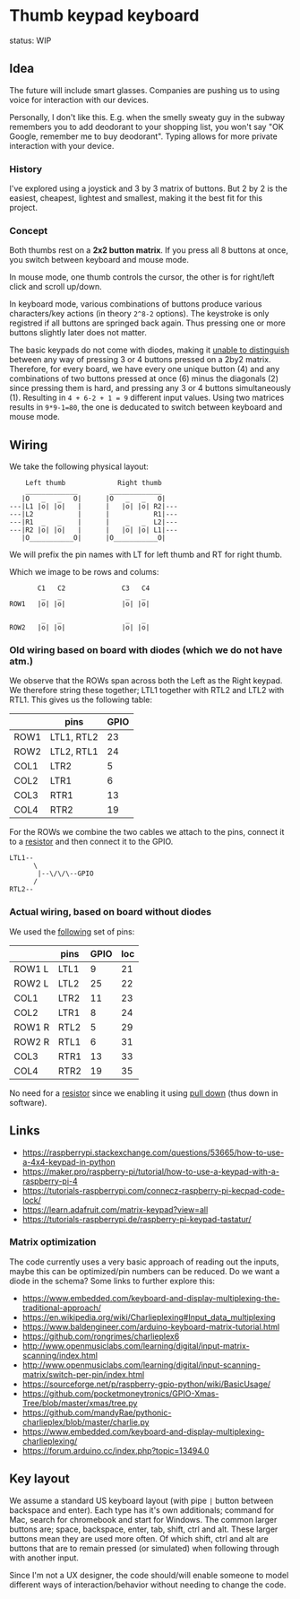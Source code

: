 # Thumb keypad keyboard

status: WIP

## Idea

The future will include smart glasses.
Companies are pushing us to using voice for interaction with our devices.

Personally, I don't like this.
E.g. when the smelly sweaty guy in the subway remembers you to add deodorant to your shopping list,
you won't say "OK Google, remember me to buy deodorant".
Typing allows for more private interaction with your device.

### History

I've explored using a joystick and 3 by 3 matrix of buttons.
But 2 by 2 is the easiest, cheapest, lightest and smallest,
making it the best fit for this project.

### Concept

Both thumbs rest on a **2x2 button matrix**.
If you press all 8 buttons at once,
you switch between keyboard and mouse mode.

In mouse mode, one thumb controls the cursor,
the other is for right/left click
and scroll up/down.

In keyboard mode, various combinations of buttons
produce various characters/key actions
(in theory `2^8-2` options).
The keystroke is only registred if all buttons
are springed back again.
Thus pressing one or more buttons slightly later
does not matter.

The basic keypads do not come with diodes,
making it
[unable to distinguish](https://electronics.stackexchange.com/questions/114993/pressing-same-key-rows-at-the-same-time)
between any
way of pressing 3 or 4 buttons pressed on a 2by2 matrix.
Therefore, for every board,
we have every one unique button (4)
and any combinations of two buttons pressed at once (6)
minus the diagonals (2) since pressing them is hard,
and pressing any 3 or 4 buttons simultaneously (1).
Resulting in `4 + 6-2 + 1 = 9` different input values.
Using two matrices results in `9*9-1=80`,
the one is deducated to switch between keyboard and mouse mode.

## Wiring

We take the following physical layout:
```
    Left thumb             Right thumb
    _____________        _____________
   |O   _   _   O|      |O   _   _   O|
---|L1 |o| |o|   |      |   |o| |o| R2|---
---|L2           |      |           R1|---
---|R1  _   _    |      |    _   _  L2|---
---|R2 |o| |o|   |      |   |o| |o| L1|---
   |O___________O|      |O___________O|
```
We will prefix the pin names with LT for left thumb
and RT for right thumb.

Which we image to be rows and colums:
```
       C1   C2              C3   C4
        _   _                _   _
ROW1   |o| |o|              |o| |o|

        _   _                _   _
ROW2   |o| |o|              |o| |o|
```

### Old wiring based on board with diodes (which we do not have atm.)

We observe that the ROWs span across both the Left as the Right keypad.
We therefore string these together;
LTL1 together with RTL2 and LTL2 with RTL1.
This gives us the following table:

| | pins | GPIO |
| --- | --- | --- |
| ROW1 | LTL1, RTL2 | 23 |
| ROW2 | LTL2, RTL1 | 24 |
| COL1 | LTR2 | 5 |
| COL2 | LTR1 | 6 |
| COL3 | RTR1 | 13 |
| COL4 | RTR2 | 19 |

For the ROWs we combine the two cables we attach to the pins,
connect it to a [resistor](https://www.raspberrypi.org/forums/viewtopic.php?t=211657#p1306345)
and then connect it to the GPIO.
```
LTL1--
      \
       |--\/\/\--GPIO
      /
RTL2--
```

### Actual wiring, based on board without diodes

We used the
[following](https://www.raspberrypi.org/documentation/usage/gpio/)
set of pins:

| | pins | GPIO | loc |
| --- | --- | --- | --- |
| ROW1 L | LTL1 | 9 | 21 |
| ROW2 L | LTL2 | 25 | 22 |
| COL1 | LTR2 | 11 | 23 |
| COL2 | LTR1 | 8 | 24 |
| ROW1 R | RTL2 | 5 | 29 |
| ROW2 R | RTL1 | 6 | 31 |
| COL3 | RTR1 | 13 | 33 |
| COL4 | RTR2 | 19 | 35 |

No need for a
[resistor](https://www.freecodecamp.org/news/a-simple-explanation-of-pull-down-and-pull-up-resistors-660b308f116a/)
since we enabling it using
[pull down](https://raspi.tv/2013/rpi-gpio-basics-6-using-inputs-and-outputs-together-with-rpi-gpio-pull-ups-and-pull-downs)
(thus down in software).

## Links

- https://raspberrypi.stackexchange.com/questions/53665/how-to-use-a-4x4-keypad-in-python
- https://maker.pro/raspberry-pi/tutorial/how-to-use-a-keypad-with-a-raspberry-pi-4
- https://tutorials-raspberrypi.com/connecz-raspberry-pi-kecpad-code-lock/
- https://learn.adafruit.com/matrix-keypad?view=all
- https://tutorials-raspberrypi.de/raspberry-pi-keypad-tastatur/

### Matrix optimization

The code currently uses a very basic approach of reading out the inputs,
maybe this can be optimized/pin numbers can be reduced.
Do we want a diode in the schema?
Some links to further explore this:

- https://www.embedded.com/keyboard-and-display-multiplexing-the-traditional-approach/
- https://en.wikipedia.org/wiki/Charlieplexing#Input_data_multiplexing
- https://www.baldengineer.com/arduino-keyboard-matrix-tutorial.html
- https://github.com/rongrimes/charlieplex6
- http://www.openmusiclabs.com/learning/digital/input-matrix-scanning/index.html
- http://www.openmusiclabs.com/learning/digital/input-scanning-matrix/switch-per-pin/index.html
- https://sourceforge.net/p/raspberry-gpio-python/wiki/BasicUsage/
- https://github.com/pocketmoneytronics/GPIO-Xmas-Tree/blob/master/xmas/tree.py
- https://github.com/mandyRae/pythonic-charlieplex/blob/master/charlie.py
- https://www.embedded.com/keyboard-and-display-multiplexing-charlieplexing/
- https://forum.arduino.cc/index.php?topic=13494.0


## Key layout

We assume a standard US keyboard layout
(with pipe `|` button between backspace and enter).
Each type has it's own additionals;
command for Mac,
search for chromebook
and start for Windows.
The common larger buttons are;
space, backspace, enter, tab, shift, ctrl and alt.
These larger buttons mean they are used more often.
Of which shift, ctrl and alt are buttons that are to remain pressed
(or simulated) when following through with another input.

Since I'm not a UX designer, the code should/will
enable someone to model different ways of interaction/behavior
without needing to change the code.

